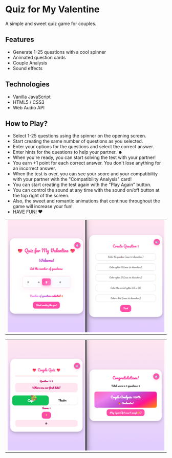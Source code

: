 # Quiz for My Valentine

A simple and sweet quiz game for couples.

## Features
- Generate 1-25 questions with a cool spinner
- Animated question cards
- Couple Analysis
- Sound effects

## Technologies
- Vanilla JavaScript
- HTML5 / CSS3
- Web Audio API

## How to Play?
- Select 1-25 questions using the spinner on the opening screen.
- Start creating the same number of questions as you selected.
- Enter your options for the questions and select the correct answer.
- Enter hints for the questions to help your partner. ☻
- When you're ready, you can start solving the test with your partner!
- You earn +1 point for each correct answer. You don't lose anything for an incorrect answer.
- When the test is over, you can see your score and your compatibility with your partner with the "Compatibility Analysis" card!
- You can start creating the test again with the "Play Again" button.
- You can control the sound at any time with the sound on/off button at the top right of the screen.
- Also, the sweet and romantic animations that continue throughout the game will increase your fun!
- HAVE FUN! ♥

<table>
  <tr>
    <td><img src="1.png" width="850"></td>
  </tr>
  <tr>
  </tr>
</table>
<table>
  <tr>
    <td><img src="2.png" width="850"></td>
  </tr>
  <tr>
  </tr>
</table>

